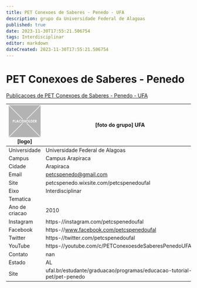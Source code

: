 ```yaml
---
title: PET Conexoes de Saberes - Penedo - UFA
description: grupo da Universidade Federal de Alagoas
published: true
date: 2023-11-30T17:55:21.506754
tags: Interdisciplinar
editor: markdown
dateCreated: 2023-11-30T17:55:21.506754
---
```


# PET Conexoes de Saberes - Penedo

[Publicacoes de PET Conexoes de Saberes - Penedo - UFA](/atividade/10PETConexoesdeSaberesPenedoUFA/feed.md)

| ![placeholder.png](/placeholder.png) [logo] | [foto do grupo] UFA         |
| ------------------------------------------- | ------------------------------------------------- |
| Universidade                                | Universidade Federal de Alagoas      |
| Campus                                      | Campus Arapiraca            |
| Cidade                                      | Arapiraca             |
| Email                                       | petcspenedo@gmail.com             |
| Site                                        | petcspenedo.wixsite.com/petcspenedoufal              |
| Eixo                                        | Interdisciplinar              |
| Tematica                                    |           |
| Ano de criacao                              | 2010        |
| Instagram                                   | https-//instagram.com/petcspenedoufal         |
| Facebook                                    | https-//www.facebook.com/petcspenedoufal          |
| Twitter                                     | https-//twitter.com/petcspenedoufal           |
| YouTube                                     | https-//youtube.com/c/PETConexoesdeSaberesPenedoUFAL           |
| Contato                                     | nan         |
| Estado                                      |  AL            |
| Site                                        | ufal.br/estudante/graduacao/programas/educacao-tutorial-pet/pet-penedo |
